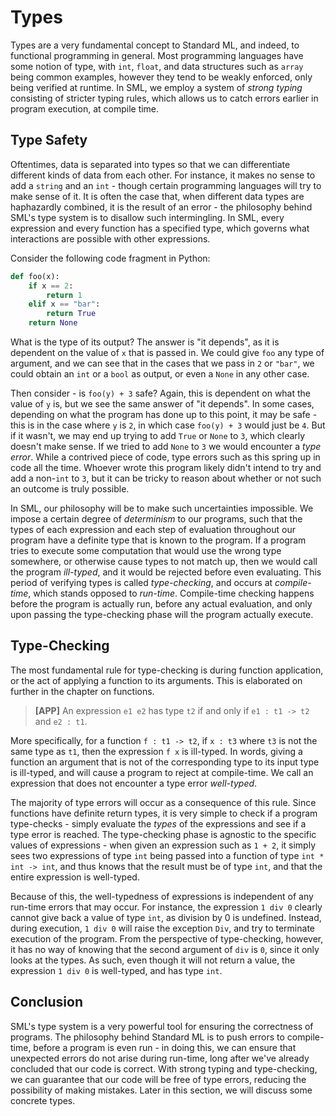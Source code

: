 # Types

Types are a very fundamental concept to Standard ML, and indeed, to functional programming in general. Most programming languages have some notion of type, with `int`, `float`, and data structures such as `array` being common examples, however they tend to be weakly enforced, only being verified at runtime. In SML, we employ a system of _strong typing_ consisting of stricter typing rules, which allows us to catch errors earlier in program execution, at compile time.

## Type Safety
Oftentimes, data is separated into types so that we can differentiate different kinds of data from each other. For instance, it makes no sense to add a `string` and an `int` - though certain programming languages will try to make sense of it. It is often the case that, when different data types are haphazardly combined, it is the result of an error - the philosophy behind SML's type system is to disallow such intermingling. In SML, every expression and every function has a specified type, which governs what interactions are possible with other expressions.

Consider the following code fragment in Python:
```python
def foo(x):
    if x == 2:
        return 1
    elif x == "bar":
        return True
    return None
```
What is the type of its output? The answer is "it depends", as it is dependent on the value of `x` that is passed in. We could give `foo` any type of argument, and we can see that in the cases that we pass in `2` or `"bar"`, we could obtain an `int` or a `bool` as output, or even a `None` in any other case.

Then consider - is `foo(y) + 3` safe? Again, this is dependent on what the value of `y` is, but we see the same answer of "it depends". In some cases, depending on what the program has done up to this point, it may be safe - this is in the case where `y` is `2`, in which case `foo(y) + 3` would just be `4`. But if it wasn't, we may end up trying to add `True` or `None` to `3`, which clearly doesn't make sense. If we tried to add `None` to `3` we would encounter a _type error_. While a contrived piece of code, type errors such as this spring up in code all the time. Whoever wrote this program likely didn't intend to try and add a non-`int` to `3`, but it can be tricky to reason about whether or not such an outcome is truly possible.

In SML, our philosophy will be to make such uncertainties impossible. We impose a certain degree of _determinism_ to our programs, such that the types of each expression and each step of evaluation throughout our program have a definite type that is known to the program. If a program tries to execute some computation that would use the wrong type somewhere, or otherwise cause types to not match up, then we would call the program _ill-typed_, and it would be rejected before even evaluating. This period of verifying types is called _type-checking_, and occurs at _compile-time_, which stands opposed to _run-time_. Compile-time checking happens before the program is actually run, before any actual evaluation, and only upon passing the type-checking phase will the program actually execute.

## Type-Checking

The most fundamental rule for type-checking is during function application, or the act of applying a function to its arguments. This is elaborated on further in the chapter on functions.

> __[APP]__ An expression `e1 e2` has type `t2` if and only if `e1 : t1 -> t2` and `e2 : t1`.

More specifically, for a function `f : t1 -> t2`, if `x : t3` where `t3` is not the same type as `t1`, then the expression `f x` is ill-typed. In words, giving a function an argument that is not of the corresponding type to its input type is ill-typed, and will cause a program to reject at compile-time. We call an expression that does not encounter a type error _well-typed_.

The majority of type errors will occur as a consequence of this rule. Since functions have definite return types, it is very simple to check if a program type-checks - simply evaluate the _types_ of the expressions and see if a type error is reached. The type-checking phase is agnostic to the specific values of expressions - when given an expression such as `1 + 2`, it simply sees two expressions of type `int` being passed into a function of type `int * int -> int`, and thus knows that the result must be of type `int`, and that the entire expression is well-typed.

Because of this, the well-typedness of expressions is independent of any run-time errors that may occur. For instance, the expression `1 div 0` clearly cannot give back a value of type `int`, as division by 0 is undefined. Instead, during execution, `1 div 0` will raise the exception `Div`, and try to terminate execution of the program. From the perspective of type-checking, however, it has no way of knowing that the second argument of `div` is `0`, since it only looks at the types. As such, even though it will not return a value, the expression `1 div 0` is well-typed, and has type `int`.

## Conclusion
SML's type system is a very powerful tool for ensuring the correctness of programs. The philosophy behind Standard ML is to push errors to compile-time, before a program is even run - in doing this, we can ensure that unexpected errors do not arise during run-time, long after we've already concluded that our code is correct. With strong typing and type-checking, we can guarantee that our code will be free of type errors, reducing the possibility of making mistakes. Later in this section, we will discuss some concrete types.
